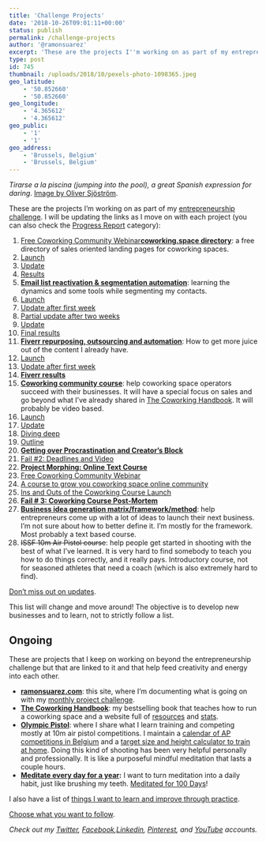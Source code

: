 ```yaml
---
title: 'Challenge Projects'
date: '2018-10-26T09:01:11+00:00'
status: publish
permalink: /challenge-projects
author: '@ramonsuarez'
excerpt: 'These are the projects I''m working on as part of my entrepreneurship challenge. I will be updating the links as I move on with each project:'
type: post
id: 745
thumbnail: /uploads/2018/10/pexels-photo-1098365.jpeg
geo_latitude:
    - '50.852660'
    - '50.852660'
geo_longitude:
    - '4.365612'
    - '4.365612'
geo_public:
    - '1'
    - '1'
geo_address:
    - 'Brussels, Belgium'
    - 'Brussels, Belgium'
---
```

*Tirarse a la piscina (jumping into the pool), a great Spanish expression for daring*. [Image by Oliver Sjöström](https://ollivves.com/).

These are the projects I’m working on as part of my [entrepreneurship challenge](http://ramonsuarez.com/2018/10/16/launching-at-least-one-project-every-month-my-entrepreneurship-learning-challenge/). I will be updating the links as I move on with each project (you can also check the [Progress Report](https://ramonsuarez.com/category/projects/progress-report/) category):

1. [Free Coworking Community Webinar](https://www.coworkinghandbook.com/coworking-community-webinar-1/)[**coworking.space directory**](https://www.coworking.space/): a free directory of sales oriented landing pages for coworking spaces.
  1. [Launch](https://ramonsuarez.com/2018/10/16/launching-at-least-one-project-every-month-my-entrepreneurship-learning-challenge/)
  2. [Update](https://ramonsuarez.com/2018/10/22/update-on-the-launch-of-coworking-space/)
  3. [Results](https://ramonsuarez.com/2018/10/24/results-project-1-flop/)
2. [**Email list reactivation & segmentation automation**](https://ramonsuarez.com/2018/10/25/dipping-my-toes-into-email-marketing-automation/): learning the dynamics and some tools while segmenting my contacts.
  1. [Launch](https://ramonsuarez.com/2018/10/25/dipping-my-toes-into-email-marketing-automation/)
  2. [Update after first week](https://ramonsuarez.com/2018/11/05/the-email-segmentation-campaign-is-rolling/)
  3. [Partial update after two weeks](https://ramonsuarez.com/2018/11/09/update-email-marketing-repurposing-outsourcing-automation/)
  4. [Update](https://ramonsuarez.com/2018/11/16/update-coworking-courses-email-segmentation-meditation-goals/)
  5. [Final results](https://ramonsuarez.com/2018/11/29/results-of-the-email-reactivation-segmentation-campaign-11k-emails-sent/)
3. [**Fiverr repurposing, outsourcing and automation**](https://ramonsuarez.com/2018/11/06/this-weeks-focus-repurposing-outsourcing-automation/): How to get more juice out of the content I already have.
  1. [Launch](https://ramonsuarez.com/2018/11/06/this-weeks-focus-repurposing-outsourcing-automation/)
  2. [Update after first week](https://ramonsuarez.com/2018/11/09/update-email-marketing-repurposing-outsourcing-automation/)
  3. **[Fiverr results](https://ramonsuarez.com/2018/11/26/fiverr-order-results-coworking-infographics-and-quotes/)**
4. [**Coworking community course**](https://ramonsuarez.com/2018/11/12/new-project-coworking-course/): help coworking space operators succeed with their businesses. It will have a special focus on sales and go beyond what I’ve already shared in [The Coworking Handbook](https://www.coworkinghandbook.com/). It will probably be video based.
  1. [Launch](https://ramonsuarez.com/2018/11/12/new-project-coworking-course/)
  2. [Update](https://ramonsuarez.com/2018/11/16/update-coworking-courses-email-segmentation-meditation-goals/)
  3. [Diving deep](https://ramonsuarez.com/2018/11/23/diving-deep-into-online-course-making-with-udemy/)
  4. [Outline](https://www.coworkinghandbook.com/coworking-community-course-draft/)
  5. **[Getting over Procrastination and Creator’s Block](https://ramonsuarez.com/2018/12/06/getting-over-procrastination-and-creators-block/)**
  6. [Fail #2: Deadlines and Video](https://ramonsuarez.com/2019/01/15/fail-2-deadlines-and-video/)
  7. **[Project Morphing: Online Text Course](https://ramonsuarez.com/2019/01/21/project-morphing-online-text-course/)**
  8. [Free Coworking Community Webinar](https://www.coworkinghandbook.com/coworking-community-webinar-1/)
  9. [A course to grow you coworking space online community](https://www.coworkinghandbook.com/a-course-to-grow-your-coworking-space-community/)
  10. [Ins and Outs of the Coworking Course Launch](https://ramonsuarez.com/2019/02/28/coworking-course-launched/)
  11. **[Fail # 3: Coworking Course Post-Mortem](https://ramonsuarez.com/2019/03/05/fail-3-coworking-course-post-mortem/)**
5. **[Business idea generation matrix/framework/method](https://www.bigfmethod.com)**: help entrepreneurs come up with a lot of ideas to launch their next business. I’m not sure about how to better define it. I’m mostly for the framework. Most probably a text based course.
6. <strike>ISSF 10m Air Pistol course</strike>: help people get started in shooting with the best of what I’ve learned. It is very hard to find somebody to teach you how to do things correctly, and it really pays. Introductory course, not for seasoned athletes that need a coach (which is also extremely hard to find).

[Don’t miss out on updates](https://goo.gl/forms/KCEttHEsusszzeV22).

This list will change and move around! The objective is to develop new businesses and to learn, not to strictly follow a list.

Ongoing
-------

These are projects that I keep on working on beyond the entrepreneurship challenge but that are linked to it and that help feed creativity and energy into each other.

- [**ramonsuarez.com**](https://ramonsuarez.com): this site, where I’m documenting what is going on with my [monthly project challenge](http://ramonsuarez.com/2018/10/16/launching-at-least-one-project-every-month-my-entrepreneurship-learning-challenge/).
- **[The Coworking Handbook](https://www.coworkinghandbook.com)**: my bestselling book that teaches how to run a coworking space and a website full of [resources](https://www.coworkinghandbook.com/resources) and [stats](https://www.coworkinghandbook.com/stats/).
- [**Olympic Pistol**](https://www.olympicpistol.com): where I share what I learn training and competing mostly at 10m air pistol competitions. I maintain a [calendar of AP competitions in Belgium](https://www.olympicpistol.com/calendar) and a [target size and height calculator to train at home](https://www.olympicpistol.com/target-calculator/). Doing this kind of shooting has been very helpful personally and professionally. It is like a purposeful mindful meditation that lasts a couple hours.
- **[Meditate every day for a year](http://ramonsuarez.com/2018/10/23/meditate-every-day-for-a-year/):** I want to turn meditation into a daily habit, just like brushing my teeth. [Meditated for 100 Days](https://ramonsuarez.com/2018/12/17/meditated-for-100-days/)!

I also have a list of [things I want to learn and improve through practice](https://ramonsuarez.com/2018/10/19/things-to-learn-and-improve-through-practice/).

[Choose what you want to follow](https://ramonsuarez.com/do-you-want-to-hear-from-me/).

*Check out my [Twitter](https://twitter.com/ramonsuarez), [Facebook](https://www.facebook.com/ramonsuarezdotcom),[Linkedin](https://www.linkedin.com/in/ramonsuarez/), [Pinterest](https://www.pinterest.com/ramonsuarez/), and [YouTube](https://www.youtube.com/ramonsuarezv) accounts.*